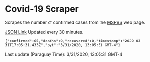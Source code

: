 # Covid-19 Scraper

Scrapes the number of confirmed cases from the [MSPBS](https://www.mspbs.gov.py/covid-19.php) web page.

[JSON Link](https://jmayalag.github.io/covid19-scrape/cases.json)
Updated every 30 minutes.
```
{"confirmed":65,"deaths":0,"recovered":0,"timestamp":"2020-03-31T17:05:31.433Z","pyt":"3/31/2020, 13:05:31 GMT-4"}
```
Last update (Paraguay Time): 3/31/2020, 13:05:31 GMT-4